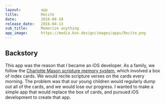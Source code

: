 ```yaml
---
layout:         app
title:          Recite
date:           2016-06-10
release_date:   2016-04-13
sub_title:      Memorize anything
app_image:      https://media.bsn.design/images/apps/Recite.png
---
```


## Backstory

This app was the reason that I became an iOS developer. As a family, we follow the [Charlotte Mason scripture memory system](https://simplycharlottemason.com/timesavers/memorysys/), which involved a box of index cards. We would recite scripture verses on the cards every morning. The problem was that our young children would regularly dump out all of the cards, and we would lose our progress. I wanted to make a simple app that would replace the box of cards, and pursued iOS development to create that app.